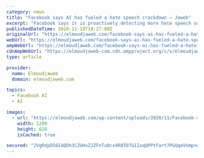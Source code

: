 ```yaml
---
category: news
title: "Facebook says AI has fueled a hate speech crackdown – Jaweb"
excerpt: "Facebook says it is proactively detecting more hate speech using artificial intelligence. A new transparency report released on Thursday offers greater detail on social media hate following policy changes earlier this year,"
publishedDateTime: 2020-11-19T18:27:00Z
originalUrl: "https://elmoudjaweb.com/facebook-says-ai-has-fueled-a-hate-speech-crackdown-jaweb/"
webUrl: "https://elmoudjaweb.com/facebook-says-ai-has-fueled-a-hate-speech-crackdown-jaweb/"
ampWebUrl: "https://elmoudjaweb.com/facebook-says-ai-has-fueled-a-hate-speech-crackdown-jaweb/?amp"
cdnAmpWebUrl: "https://elmoudjaweb-com.cdn.ampproject.org/c/s/elmoudjaweb.com/facebook-says-ai-has-fueled-a-hate-speech-crackdown-jaweb/?amp"
type: article

provider:
  name: Elmoudjaweb
  domain: elmoudjaweb.com

topics:
  - Facebook AI
  - AI

images:
  - url: "https://elmoudjaweb.com/wp-content/uploads/2020/11/Facebook-says-AI-has-fueled-a-hate-speech-crackdown-–.jpg"
    width: 1200
    height: 628
    isCached: true

secured: "2VgRdpD56I4QDh3CZUHvZJZFnTu0cx4R8TO7GIIxqQPPtFart7PGQqeVVmp+wEAo9CllzsBBxRZdiQ2fQk8WGmZsyV5WtPmbgOtk50vS26JlfYb36vjoi+pKtMcjUgLn8TVmS5ga/XBb2P5ycn/6mmvCD/uxB05z4x8jCOqfuy5xtkKH68Hxs94Q8PLhmlhJwIjzJ+HGLvhna0FIDL9xlIUdLjXO6/g6wksmKe315xJNi5+A50YJZDjwEZllhWdZJ/b8ylCUhll0vGtCSqZi7D6gt0xgFGX+LyPBQ6pPx/5woOYo6UQ0DulUMt8zSl2JaG/5d9WzW23HkQ/XYzZcl9tJvIisMEVnyF/ddzoKp3M=;8y+6HdJWfEadrQcEqX7fbw=="
---
```


